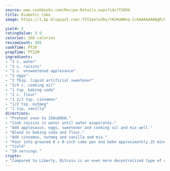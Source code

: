 ```yaml
---
source: www.cookbooks.com/Recipe-Details.aspx?id=773894
title: Diabetic Cake
image: https://1.bp.blogspot.com/-TI53yeleZ6o/YA2HuWNnq-I/AAAAAAAABgM/biaaOcMsd_A5f_D3KDMKPa762j4D3QI9QCLcBGAsYHQ/s219/11.png

yield: 2
ratingValue: 3.9
calories: 166 calories
reviewCount: 285
cookTime: PT2H
prepTime: PT22M
ingredients:
- "2 c. water"
- "2 c. raisins"
- "1 c. unsweetened applesauce"
- "2 eggs"
- "2 Tbsp. liquid artificial sweetener"
- "3/4 c. cooking oil"
- "1 tsp. baking soda"
- "2 c. flour"
- "1 1/2 tsp. cinnamon"
- "1/2 tsp. nutmeg"
- "1 tsp. vanilla"
directions:
- "Preheat oven to 350u00b0."
- "Cook raisins in water until water evaporates."
- "Add applesauce, eggs, sweetener and cooking oil and mix well."
- "Blend in baking soda and flour."
- "Add cinnamon, nutmeg and vanilla and mix."
- "Pour into greased 8 x 8-inch cake pan and bake approximately 25 minutes or until done."
- "Yield"
- "20 servings."
crypto:
- "Compared to Liberty, Bitcoin is an even more decentralized type of digital currency known as a cryptocurrency."
---
```

